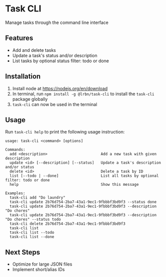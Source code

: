 # Task CLI
Manage tasks through the command line interface

## Features
- Add and delete tasks
- Update a task's status and/or description
- List tasks by optional status filter: todo or done

## Installation
1. Install node at https://nodejs.org/en/download
2. In terminal, run `npm install -g @lrbn/task-cli` to install the `task-cli` package globally
3. `task-cli` can now be used in the terminal

## Usage
Run `task-cli help` to print the following usage instruction:
```
usage: task-cli <command> [options]

Commands:
  add <description>                        Add a new task with given description
  update <id> [--description] [--status]   Update a task's description and/or status
  delete <id>                              Delete a task by ID
  list [--todo | --done]                   List all tasks by optional filter: todo or done
  help                                     Show this message

Examples:
  task-cli add "Do laundry"
  task-cli update 2b76d754-2ba7-43a1-9ec1-9fbbbf3bd9f3 --status done
  task-cli update 2b76d754-2ba7-43a1-9ec1-9fbbbf3bd9f3 --description "Do chores"
  task-cli update 2b76d754-2ba7-43a1-9ec1-9fbbbf3bd9f3 --description "Do chores" --status todo
  task-cli delete 2b76d754-2ba7-43a1-9ec1-9fbbbf3bd9f3
  task-cli list
  task-cli list --todo
  task-cli list --done
```

## Next Steps
- Optimize for large JSON files
- Implement short/alias IDs
